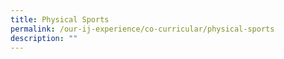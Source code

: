 ```yaml
---
title: Physical Sports
permalink: /our-ij-experience/co-curricular/physical-sports
description: ""
---
```


